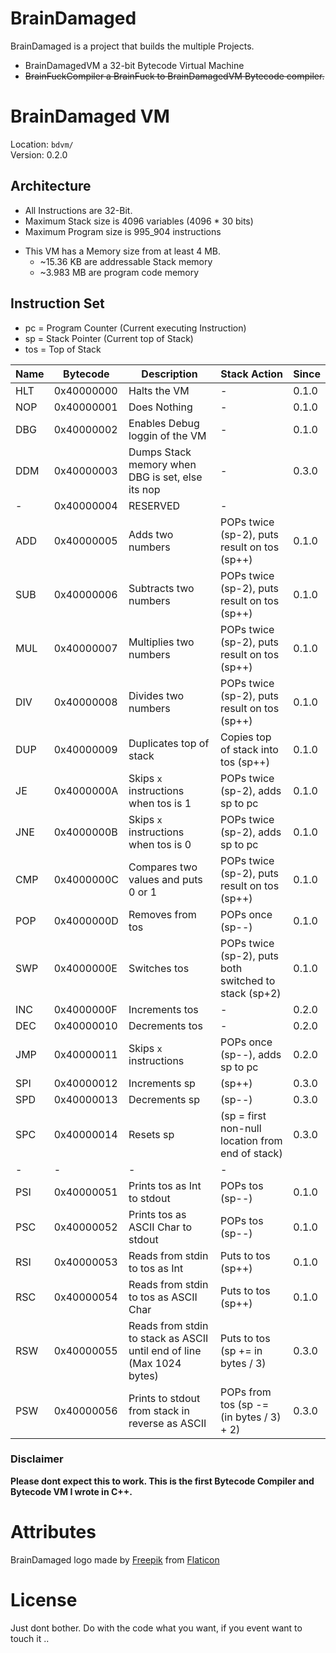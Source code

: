 # BrainDamaged

BrainDamaged is a project that builds the multiple Projects.

* BrainDamagedVM a 32-bit Bytecode Virtual Machine
* ~~BrainFuckCompiler a BrainFuck to BrainDamagedVM Bytecode compiler.~~

# BrainDamaged VM

Location: `bdvm/`  
Version: 0.2.0

## Architecture

* All Instructions are 32-Bit.
* Maximum Stack size is 4096 variables (4096 * 30 bits)
* Maximum Program size is 995_904 instructions

+ This VM has a Memory size from at least 4 MB.
  * ~15.36 KB are addressable Stack memory
  * ~3.983 MB are program code memory

## Instruction Set

* pc = Program Counter (Current executing Instruction)
* sp = Stack Pointer (Current top of Stack)
* tos = Top of Stack

| Name | Bytecode | Description | Stack Action | Since |
|------|----------|-------------|--------------|-------|
| HLT | 0x40000000 | Halts the VM | - | 0.1.0 |
| NOP | 0x40000001 | Does Nothing | - | 0.1.0 |
| DBG | 0x40000002 | Enables Debug loggin of the VM | - | 0.1.0 |
| DDM | 0x40000003 | Dumps Stack memory when DBG is set, else its nop | - | 0.3.0 |
| - | 0x40000004 | RESERVED | - |
| ADD | 0x40000005 | Adds two numbers | POPs twice (sp-2), puts result on tos (sp++) | 0.1.0 |
| SUB | 0x40000006 | Subtracts two numbers | POPs twice (sp-2), puts result on tos (sp++) | 0.1.0 |
| MUL | 0x40000007 | Multiplies two numbers | POPs twice (sp-2), puts result on tos (sp++) | 0.1.0 |
| DIV | 0x40000008 | Divides two numbers | POPs twice (sp-2), puts result on tos (sp++) | 0.1.0 |
| DUP | 0x40000009 | Duplicates top of stack | Copies top of stack into tos (sp++) | 0.1.0 |
| JE  | 0x4000000A | Skips `x` instructions when tos is 1 | POPs twice (sp-2), adds sp to pc | 0.1.0 |
| JNE | 0x4000000B | Skips `x` instructions when tos is 0 | POPs twice (sp-2), adds sp to pc | 0.1.0 |
| CMP | 0x4000000C | Compares two values and puts 0 or 1 | POPs twice (sp-2), puts result on tos (sp++) | 0.1.0 |
| POP | 0x4000000D | Removes from tos | POPs once (sp--) | 0.1.0 |
| SWP | 0x4000000E | Switches tos | POPs twice (sp-2), puts both switched to stack (sp+2) | 0.1.0 |
| INC | 0x4000000F | Increments tos | - | 0.2.0 |
| DEC | 0x40000010 | Decrements tos | - | 0.2.0 |
| JMP | 0x40000011 | Skips `x` instructions | POPs once (sp--), adds sp to pc | 0.2.0 |
| SPI | 0x40000012 | Increments sp | (sp++) | 0.3.0 |
| SPD | 0x40000013 | Decrements sp | (sp--) | 0.3.0 |
| SPC | 0x40000014 | Resets sp | (sp = first non-null location from end of stack) | 0.3.0 |
| - | - | - | - |
| PSI | 0x40000051 | Prints tos as Int to stdout | POPs tos (sp--) | 0.1.0 |
| PSC | 0x40000052 | Prints tos as ASCII Char to stdout | POPs tos (sp--) | 0.1.0 |
| RSI | 0x40000053 | Reads from stdin to tos as Int | Puts to tos (sp++) | 0.1.0 |
| RSC | 0x40000054 | Reads from stdin to tos as ASCII Char | Puts to tos (sp++) | 0.1.0 |
| RSW | 0x40000055 | Reads from stdin to stack as ASCII until end of line (Max 1024 bytes) | Puts to tos (sp += in bytes / 3) | 0.3.0 |
| PSW | 0x40000056 | Prints to stdout from stack in reverse as ASCII | POPs from tos (sp -= (in bytes / 3) + 2) | 0.3.0 |

### Disclaimer
**Please dont expect this to work. This is the first Bytecode Compiler and Bytecode VM I wrote in C++.**

# Attributes

BrainDamaged logo made by [Freepik](https://www.flaticon.com/authors/freepik) from [Flaticon](https://www.flaticon.com/)

# License

Just dont bother. Do with the code what you want, if you event want to touch it ..